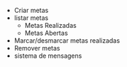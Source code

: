 - Criar metas
- listar metas
    - Metas Realizadas
    - Metas Abertas
- Marcar/desmarcar metas realizadas
- Remover metas
- sistema de mensagens